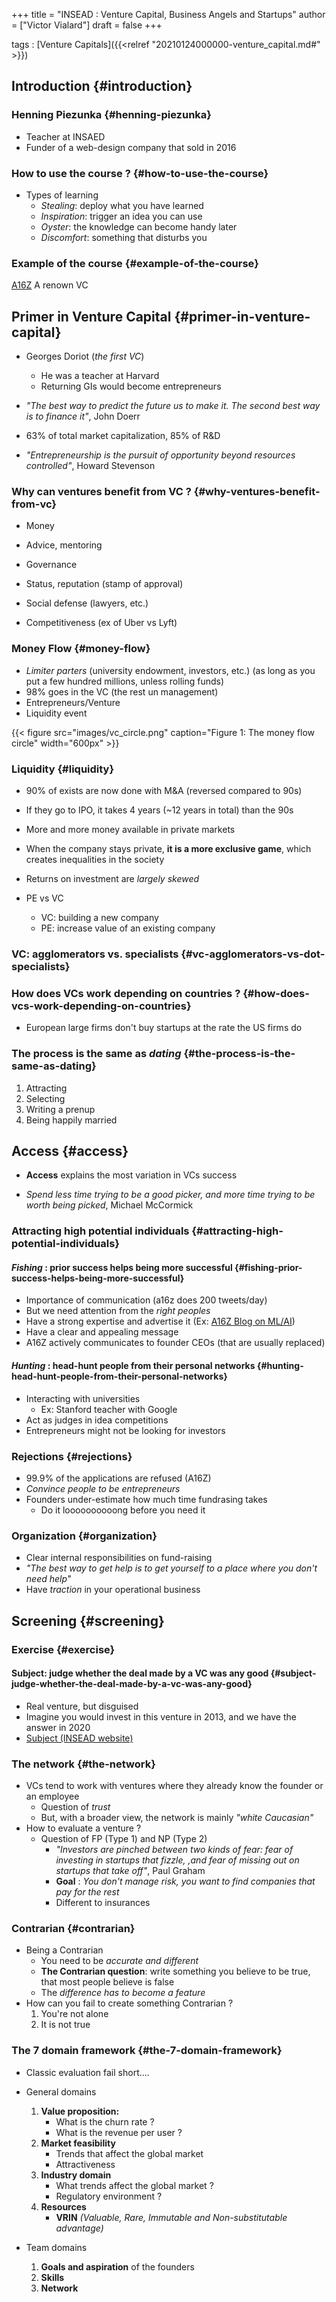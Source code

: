 +++
title = "INSEAD : Venture Capital, Business Angels and Startups"
author = ["Victor Vialard"]
draft = false
+++

tags
: [Venture Capitals]({{<relref "20210124000000-venture_capital.md#" >}})


## Introduction {#introduction}


### Henning Piezunka {#henning-piezunka}

-   Teacher at INSAED
-   Funder of a web-design company that sold in 2016


### How to use the course ? {#how-to-use-the-course}

-   Types of learning
    -   _Stealing_: deploy what you have learned
    -   _Inspiration_: trigger an idea you can use
    -   _Oyster_: the knowledge can become handy later
    -   _Discomfort_: something that disturbs you


### Example of the course {#example-of-the-course}

[A16Z](https://a16z.com/) A renown VC


## Primer in Venture Capital {#primer-in-venture-capital}

-   Georges Doriot (_the first VC_)
    -   He was a teacher at Harvard
    -   Returning GIs would become entrepreneurs
-   _"The best way to predict the future us to make it. The second best way is to finance it"_, John Doerr

-   63% of total market capitalization, 85% of R&D

-   _"Entrepreneurship is the pursuit of opportunity beyond resources controlled"_, Howard Stevenson


### Why <span class="underline">can</span> ventures benefit from VC ? {#why-ventures-benefit-from-vc}

-   Money
-   Advice, mentoring
-   Governance
-   Status, reputation (stamp of approval)
-   Social defense (lawyers, etc.)

-   Competitiveness (ex of Uber vs Lyft)


### Money Flow {#money-flow}

-   _Limiter parters_ (university endowment, investors, etc.) (as long as you put a few hundred millions, unless rolling funds)
-   98% goes in the VC (the rest un management)
-   Entrepreneurs/Venture
-   Liquidity event

{{< figure src="images/vc_circle.png" caption="Figure 1: The money flow circle" width="600px" >}}


### Liquidity {#liquidity}

-   90% of exists are now done with M&A (reversed compared to 90s)
-   If they go to IPO, it takes 4 years (~12 years in total) than the 90s
-   More and more money available in private markets

-   When the company stays private, **it is a more exclusive game**, which creates inequalities in the society

-   Returns on investment are _largely skewed_

-   PE vs VC
    -   VC: building a new company
    -   PE: increase value of an existing company


### VC: agglomerators vs. specialists {#vc-agglomerators-vs-dot-specialists}


### How does VCs work depending on countries ? {#how-does-vcs-work-depending-on-countries}

-   European large firms don't buy startups at the rate the US firms do


### The process is the same as _dating_ {#the-process-is-the-same-as-dating}

1.  Attracting
2.  Selecting
3.  Writing a prenup
4.  Being happily married


## Access {#access}

-   **Access** explains the most variation in VCs success

-   _Spend less time trying to be a good picker, and more time trying to be worth being picked_, Michael McCormick


### Attracting high potential individuals {#attracting-high-potential-individuals}


#### _Fishing_ : prior success helps being more successful {#fishing-prior-success-helps-being-more-successful}

-   Importance of communication (a16z does 200 tweets/day)
-   But we need attention from the _right peoples_
-   Have a strong expertise and advertise it (Ex: [A16Z Blog on ML/AI](https://a16z.com/category/machine-learning/))
-   Have a clear and appealing message
-   A16Z actively communicates to <span class="underline">founder CEOs</span> (that are usually replaced)


#### _Hunting_ : head-hunt people from their personal networks {#hunting-head-hunt-people-from-their-personal-networks}

-   Interacting with universities
    -   Ex: Stanford teacher with Google
-   Act as judges in idea competitions
-   Entrepreneurs might not be looking for investors


### Rejections {#rejections}

-   99.9% of the applications are refused (A16Z)
-   _Convince people to be entrepreneurs_
-   Founders under-estimate how much time fundrasing takes
    -   Do it loooooooooong before you need it


### Organization {#organization}

-   Clear internal responsibilities on fund-raising
-   _"The best way to get help is to get yourself to a place where you don't need help"_
-   Have _traction_ in your operational business


## Screening {#screening}


### Exercise {#exercise}


#### Subject: judge whether the deal made by a VC was any good {#subject-judge-whether-the-deal-made-by-a-vc-was-any-good}

-   Real venture, but disguised
-   Imagine you would invest in this venture in 2013, and we have the answer in 2020
-   [Subject (INSEAD website)](https://insead.eu.qualtrics.com/jfe/form/SV%5F3OahIKYXqce0Vjn)


### The network {#the-network}

-   VCs tend to work with ventures where they already know the founder or an employee
    -   Question of _trust_
    -   But, with a broader view, the network is mainly _"white Caucasian"_
-   How to evaluate a venture ?
    -   Question of FP (Type 1) and NP (Type 2)
        -   _"Investors are pinched between two kinds of fear: fear of investing in startups that fizzle, ,and fear of missing out on startups that take off"_, Paul Graham
        -   **Goal** : _You don't manage risk, you want to find companies that pay for the rest_
        -   Different to insurances


### Contrarian {#contrarian}

-   Being a Contrarian
    -   You need to be _accurate and different_
    -   **The Contrarian question**: write something you believe to be true, that most people believe is false
    -   The _difference has to become a feature_
-   How can you fail to create something Contrarian ?
    1.  You're not alone
    2.  It is not true


### The 7 domain framework {#the-7-domain-framework}

-   Classic evaluation fail short....

-   General domains
    1.  **Value proposition:**
        -   What is the churn rate ?
        -   What is the revenue per user ?
    2.  **Market feasibility**
        -   Trends that affect the global market
        -   Attractiveness
    3.  **Industry domain**
        -   What trends affect the global market ?
        -   Regulatory environment ?
    4.  **Resources**
        -   **VRIN** _(Valuable, Rare, Immutable and Non-substitutable advantage)_
-   Team domains
    1.  **Goals and aspiration** of the founders
    2.  **Skills**
    3.  **Network**

